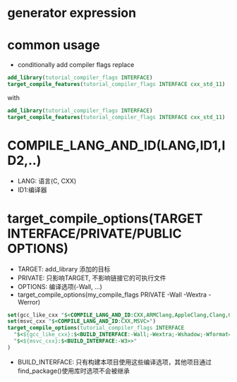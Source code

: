 
# generator expression

# common usage

- conditionally add compiler flags
replace 
~~~cmake 
add_library(tutorial_compiler_flags INTERFACE)
target_compile_features(tutorial_compiler_flags INTERFACE cxx_std_11)
~~~
with 
~~~cmake
add_library(tutorial_compiler_flags INTERFACE)
target_compile_features(tutorial_compiler_flags INTERFACE cxx_std_11)
~~~

# COMPILE_LANG_AND_ID(LANG,ID1,ID2,..)
- LANG: 语言(C, CXX) 
- ID1:编译器
# target_compile_options(TARGET INTERFACE/PRIVATE/PUBLIC OPTIONS)
- TARGET: add_library 添加的目标
- PRIVATE: 只影响TARGET, 不影响链接它的可执行文件
- OPTIONS: 编译选项(-Wall, ...)
- target_compile_options(my_compile_flags PRIVATE -Wall -Wextra -Werror)


~~~cmake
set(gcc_like_cxx "$<COMPILE_LANG_AND_ID:CXX,ARMClang,AppleClang,Clang,GNU>")
set(msvc_cxx "$<COMPILE_LANG_AND_ID:CXX,MSVC>")
target_compile_options(tutorial_compiler_flags INTERFACE
  "$<${gcc_like_cxx}:$<BUILD_INTERFACE:-Wall;-Wextra;-Wshadow;-Wformat=2;-Wunused>>"
  "$<${msvc_cxx}:$<BUILD_INTERFACE:-W3>>"
)
~~~
- BUILD_INTERFACE: 只有构建本项目使用这些编译选项，其他项目通过find_package()使用库时选项不会被继承

